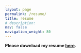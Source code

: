 ```yaml
---
layout: page
permalink: /resume/
title: resume
# description: 
nav: false
navigation_weight: 80
---
```


**Please download my resume [here](/assets/pdf/Resume_Fangqiang_Ding.pdf).**